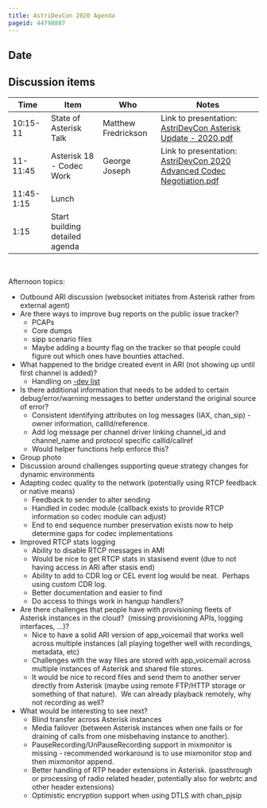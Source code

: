```yaml
---
title: AstriDevCon 2020 Agenda
pageid: 44798887
---
```


Date
----

Discussion items
----------------



| Time | Item | Who | Notes |
| --- | --- | --- | --- |
| 10:15-11 | State of Asterisk Talk | Matthew Fredrickson | Link to presentation: [AstriDevCon Asterisk Update - 2020.pdf](AstriDevCon-Asterisk-Update-2020.pdf) |
| 11-11:45 | Asterisk 18 - Codec Work | George Joseph | Link to presentation: [AstriDevCon 2020 Advanced Codec Negotiation.pdf](AstriDevCon-2020-Advanced-Codec-Negotiation.pdf) |
| 11:45-1:15 | Lunch |  |  |
| 1:15 | Start building detailed agenda |  |   |

 

Afternoon topics:

* Outbound ARI discussion (websocket initiates from Asterisk rather from external agent)
* Are there ways to improve bug reports on the public issue tracker?
	+ PCAPs
	+ Core dumps
	+ sipp scenario files
	+ Maybe adding a bounty flag on the tracker so that people could figure out which ones have bounties attached.
* What happened to the bridge created event in ARI (not showing up until first channel is added)?
	+ Handling on [-dev list](http://lists.digium.com/pipermail/asterisk-dev/2020-October/078019.html)
* Is there additional information that needs to be added to certain debug/error/warning messages to better understand the original source of error?
	+ Consistent identifying attributes on log messages (IAX, chan_sip) - owner information, callId/reference.
	+ Add log message per channel driver linking channel_id and channel_name and protocol specific callId/callref
	+ Would helper functions help enforce this?
* Group photo
* Discussion around challenges supporting queue strategy changes for dynamic environments
* Adapting codec quality to the network (potentially using RTCP feedback or native means)
	+ Feedback to sender to alter sending
	+ Handled in codec module (callback exists to provide RTCP information so codec module can adjust)
	+ End to end sequence number preservation exists now to help determine gaps for codec implementations
* Improved RTCP stats logging
	+ Ability to disable RTCP messages in AMI
	+ Would be nice to get RTCP stats in stasisend event (due to not having access in ARI after stasis end)
	+ Ability to add to CDR log or CEL event log would be neat.  Perhaps using custom CDR log.
	+ Better documentation and easier to find
	+ Do access to things work in hangup handlers?
* Are there challenges that people have with provisioning fleets of Asterisk instances in the cloud?  (missing provisioning APIs, logging interfaces, ...)?
	+ Nice to have a solid ARI version of app_voicemail that works well across multiple instances (all playing together well with recordings, metadata, etc)
	+ Challenges with the way files are stored with app_voicemail across multiple instances of Asterisk and shared file stores.
	+ It would be nice to record files and send them to another server directly from Asterisk (maybe using remote FTP/HTTP storage or something of that nature).  We can already playback remotely, why not recording as well?
* What would be interesting to see next?
	+ Blind transfer across Asterisk instances
	+ Media failover (between Asterisk instances when one fails or for draining of calls from one misbehaving instance to another).
	+ PauseRecording/UnPauseRecording support in mixmonitor is missing - recommended workaround is to use mixmonitor stop and then mixmonitor append.
	+ Better handling of RTP header extensions in Asterisk. (passthrough or processing of radio related header, potentially also for webrtc and other header extensions)
	+ Optimistic encryption support when using DTLS with chan_pjsip

 

